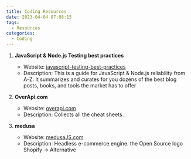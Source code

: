 ```yaml
---
title: Coding Resources
date: 2023-04-04 07:08:15
tags:
  - Resources
categories:
  - Coding
---
```


1. **JavaScript & Node.js Testing best practices**
   - Website: [javascript-testing-best-practices](https://github.com/goldbergyoni/javascript-testing-best-practices)
   - Description: This is a guide for JavaScript & Node.js reliability from A-Z. It summarizes and curates for you dozens of the best blog posts, books, and tools the market has to offer

1. **OverApi.com**
   - Website: [overapi.com](https://overapi.com/)
   - Description: Collects all the cheat sheets.

1. **medusa**
   - Website: [medusaJS.com](https://medusaJS.com/)
   - Description: Headless e-commerce engine. the Open Source logo Shopify -> Alternative

